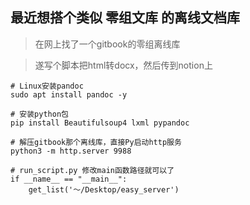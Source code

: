 ## 最近想搭个类似 零组文库 的离线文档库

> 在网上找了一个gitbook的零组离线库

> 遂写个脚本把html转docx，然后传到notion上

```
# Linux安装pandoc
sudo apt install pandoc -y

# 安装python包
pip install Beautifulsoup4 lxml pypandoc

# 解压gitbook那个离线库，直接Py启动http服务
python3 -m http.server 9988

# run_script.py 修改main函数路径就可以了
if __name__ == "__main__":
    get_list('～/Desktop/easy_server')
```